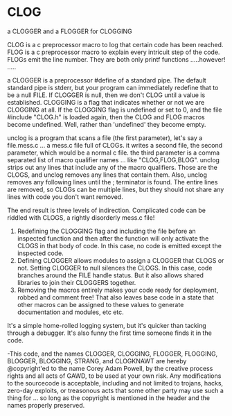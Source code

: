 # CLOG
a CLOGGER and a FLOGGER for CLOGGING

CLOG is a c preprocessor macro to log that certain code has been reached.
FLOG is a c preprocessor macro to explain every intricuit step of the code. FLOGs emit the line number.
They are both only printf functions .....however! .....

a CLOGGER is a preprocessor #define of a standard pipe. The default standard pipe is stderr, but your program can immediately redefine that to be a null FILE. If CLOGGER is null, then we don't CLOG until a value is established.
CLOGGING is a flag that indicates whether or not we are CLOGGING at all. If the CLOGGING flag is undefined or set to 0, and the file #include "CLOG.h" is loaded again, then the CLOG and FLOG macros become undefined. Well, rather than 'undefined' they become empty.

unclog is a program that scans a file (the first parameter), let's say a file.mess.c ... a mess.c file full of CLOGs. it writes a second file, the second parameter, which would be a normal c file. the third parameter is a comma separated list of macro qualifier names ... like "CLOG,FLOG,BLOG". unclog strips out any lines that include any of the macro qualifiers. Those are the CLOGS, and unclog removes any lines that contain them. Also, unclog removes any following lines until the ; terminator is found. The entire lines are removed, so CLOGs can be multiple lines, but they should not share any lines with code you don't want removed.

The end result is three levels of indirection. Complicated code can be riddled with CLOGS, a rightly disorderly mess.c file! 
1) Redefining the CLOGGING flag and including the file before an inspected function and then after the function will only activate the CLOGS in that body of code. In this case, no code is emitted except the inspected code.
2) Defining CLOGGER allows modules to assign a CLOGGER that CLOGS or not. Setting CLOGGER to null silences the CLOGS. In this case, code branches around the FILE handle status. But it also allows shared libraries to join their CLOGGERS together.
3) Removing the macros entirely makes your code ready for deployment, robbed and comment free! That also leaves base code in a state that other macros can be assigned to these values to generate documentation and modules, etc etc.

It's a simple home-rolled logging system, but it's quicker than tacking through a debugger. It's also funny the first time someone finds it in the code.

-This code, and the names CLOGGER, CLOGGING, FLOGGER, FLOGGING, BLOGGER, BLOGGING, STRANG, and CLOGKNAWT are hereby @copyright'ed to the name Corey Adam Powell, by the creative process rights and all acts of GAWD, to be used at your own risk. Any modifications to the sourcecode is acceptable, including and not limited to trojans, hacks, zero-day exploits, or treasonous acts that some other party may use such a thing for ... so long as the copyright is mentioned in the header and the names properly preserved.
